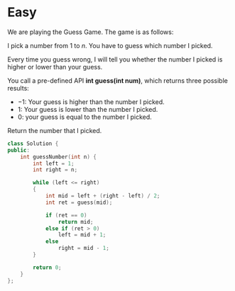 # Easy

We are playing the Guess Game. The game is as follows:

I pick a number from $1$ to $n$. You have to guess which number I picked.

Every time you guess wrong, I will tell you whether the number I picked is higher or lower than your guess.

You call a pre-defined API **int guess(int num)**, which returns three possible results:

- $-1$: Your guess is higher than the number I picked.
- $1$: Your guess is lower than the number I picked.
- $0$: your guess is equal to the number I picked.

Return the number that I picked.

```cpp
class Solution {
public:
    int guessNumber(int n) {
        int left = 1;
        int right = n;

        while (left <= right)
        {
            int mid = left + (right - left) / 2;
            int ret = guess(mid);

            if (ret == 0)
                return mid;
            else if (ret > 0)
                left = mid + 1;
            else
                right = mid - 1;
        }

        return 0;
    }
};
```
